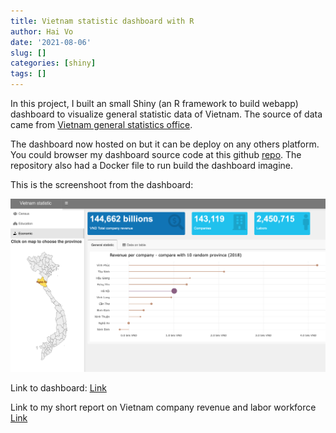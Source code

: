 ```yaml
---
title: Vietnam statistic dashboard with R
author: Hai Vo
date: '2021-08-06'
slug: []
categories: [shiny]
tags: []
---
```


In this project, I built an small Shiny (an R framework to build webapp) dashboard to visualize general statistic data of Vietnam. The source of data came from [Vietnam general statistics office](https://www.gso.gov.vn). 

The dashboard now hosted on [](shinyapp.io) but it can be deploy on any others platform. You could browser my dashboard source code at this github [repo](). The repository also had a Docker file to run build the dashboard imagine.

This is the screenshoot from the dashboard:

![img](utils/dashboard.png)

Link to dashboard:
[Link](https://haivo.shinyapps.io/education-dashboard/?_ga=2.156786235.1071013727.1628281527-635358277.1628281527)

Link to my short report on Vietnam company revenue and labor workforce
[Link](https://rpubs.com/HaiVo/761217)
